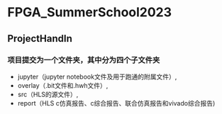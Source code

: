 # FPGA_SummerSchool2023
## ProjectHandIn
### 项目提交为一个文件夹，其中分为四个子文件夹
- jupyter（jupyter notebook文件及用于跑通的附属文件）,
- overlay（.bit文件和.hwh文件）,
- src（HLS的源文件）,
- report（HLS c仿真报告、c综合报告、联合仿真报告和vivado综合报告)
